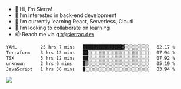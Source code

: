 - 👋 Hi, I’m Sierra!
- 👀 I’m interested in back-end development
- 🌱 I’m currently learning React, Serverless, Cloud
- 💞️ I’m looking to collaborate on learning
- 📫 Reach me via git@sierrac.dev

<!--START_SECTION:waka-->

```txt
YAML         25 hrs 7 mins   ███████████████▓░░░░░░░░░   62.17 %
Terraform    3 hrs 12 mins   ██░░░░░░░░░░░░░░░░░░░░░░░   07.94 %
TSX          3 hrs 12 mins   ██░░░░░░░░░░░░░░░░░░░░░░░   07.92 %
unknown      2 hrs 6 mins    █▒░░░░░░░░░░░░░░░░░░░░░░░   05.19 %
JavaScript   1 hrs 36 mins   █░░░░░░░░░░░░░░░░░░░░░░░░   03.94 %
```

<!--END_SECTION:waka-->


![](https://hit.yhype.me/github/profile?user_id=7351311)
